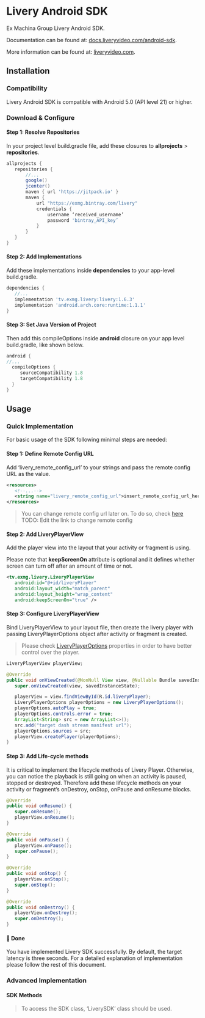 # Livery Android SDK

Ex Machina Group Livery Android SDK.

Documentation can be found at: [docs.liveryvideo.com/android-sdk](https://docs.liveryvideo.com/android-sdk).

More information can be found at: [liveryvideo.com](https://liveryvideo.com).

## Installation

### Compatibility

Livery Android SDK is compatible with Android 5.0 (API level 21) or higher.

### Download & Configure

#### Step 1: Resolve Repositories

In your project level build.gradle file, add these closures to **allprojects** > **repositories**.

```groovy
allprojects {
   repositories {
       //...
       google()
       jcenter()
       maven { url 'https://jitpack.io' }
       maven {
           url "https://exmg.bintray.com/livery"
           credentials {
               username ‘received_username’
               password 'bintray_API_key’
           }
       }
   }
}
```

#### Step 2: Add Implementations

Add these implementations inside **dependencies** to your app-level build.gradle.

```groovy
dependencies {
   //...
   implementation 'tv.exmg.livery:livery:1.6.3'
   implementation 'android.arch.core:runtime:1.1.1'
}
```

#### Step 3: Set Java Version of Project

Then add this compileOptions inside **android** closure on your app level build.gradle, like shown below.

```groovy
android {
//...
  compileOptions {
     sourceCompatibility 1.8
     targetCompatibility 1.8
  }
}
```

## Usage

### Quick Implementation

For basic usage of the SDK following minimal steps are needed:

#### Step 1: Define Remote Config URL

Add ‘livery_remote_config_url’ to your strings and pass the remote config URL as the value.

```xml
<resources>
   <!--...-->
   <string name="livery_remote_config_url">insert_remote_config_url_here</string>
</resources>
```

> You can change remote config url later on. To do so, check [here](#Analytics)
> TODO: Edit the link to change remote config

#### Step 2: Add LiveryPlayerView

Add the player view into the layout that your activity or fragment is using.

Please note that **keepScreenOn** attribute is optional and it defines whether
screen can turn off after an amount of time or not.

```xml
<tv.exmg.livery.LiveryPlayerView
   android:id="@+id/liveryPlayer"
   android:layout_width="match_parent"
   android:layout_height="wrap_content"
   android:keepScreenOn="true" />
```

#### Step 3: Configure LiveryPlayerView

Bind LiveryPlayerView to your layout file, then create the livery player with passing LiveryPlayerOptions object after activity or fragment is created.

> Please check [LiveryPlayerOptions](#Analytics) properties in order to have better control over the player.

```java
LiveryPlayerView playerView;

@Override
public void onViewCreated(@NonNull View view, @Nullable Bundle savedInstanceState) {
   super.onViewCreated(view, savedInstanceState);

   playerView = view.findViewById(R.id.liveryPlayer);
   LiveryPlayerOptions playerOptions = new LiveryPlayerOptions();
   playerOptions.autoPlay = true;
   playerOptions.controls.error = true;
   ArrayList<String> src = new ArrayList<>();
   src.add("target dash stream manifest url");
   playerOptions.sources = src;
   playerView.createPlayer(playerOptions);
}
```

#### Step 3: Add Life-cycle methods

It is critical to implement the lifecycle methods of Livery Player. Otherwise, you can notice the playback is still going on when an activity is paused, stopped or destroyed. Therefore add these lifecycle methods on your activity or fragment’s onDestroy, onStop, onPause and onResume blocks.

```java
@Override
public void onResume() {
   super.onResume();
   playerView.onResume();
}

@Override
public void onPause() {
   playerView.onPause();
   super.onPause();
}

@Override
public void onStop() {
   playerView.onStop();
   super.onStop();
}

@Override
public void onDestroy() {
   playerView.onDestroy();
   super.onDestroy();
}
```

#### 🎉 Done

You have implemented Livery SDK successfully. By default, the target latency is three seconds.
For a detailed explanation of implementation please follow the rest of this document.

### Advanced Implementation

#### SDK Methods

> To access the SDK class, ‘LiverySDK’ class should be used.

